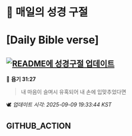 # 🙏 매일의 성경 구절
# [Daily Bible verse]
## [![README에 성경구절 업데이트](https://github.com/DONGSUKA/first_test/actions/workflows/update-readme-bible.yml/badge.svg)](https://github.com/DONGSUKA/first_test/actions/workflows/update-readme-bible.yml)
<!-- START_BIBLE_VERSE -->
📖 **욥기 31:27**
> 내 마음이 슬며시 유혹되어 내 손에 입맞추었다면

🕊️ _업데이트 시각: 2025-09-09 19:33:44 KST_
  <!-- END_BIBLE_VERSE -->
## GITHUB_ACTION
